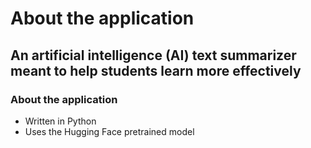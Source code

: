 # About the application
## An artificial intelligence (AI) text summarizer meant to help students learn more effectively

### About the application
- Written in Python
- Uses the Hugging Face pretrained model




